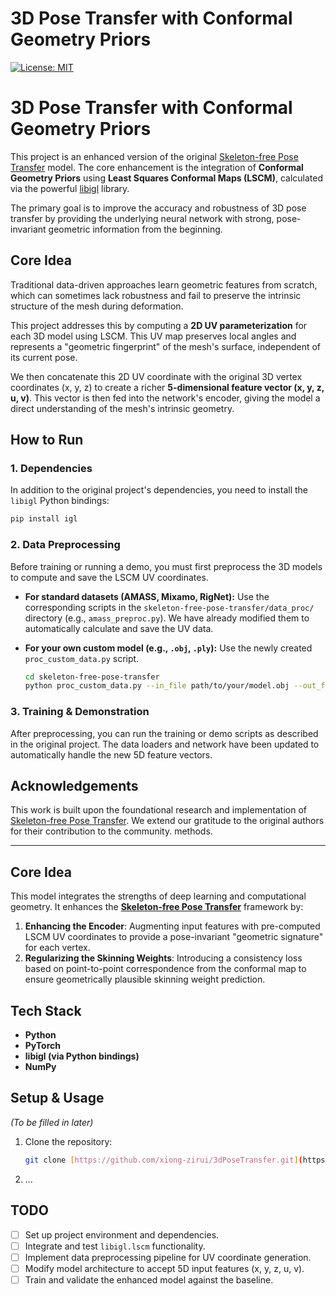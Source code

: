 # 3D Pose Transfer with Conformal Geometry Priors

[![License: MIT](https://img.shields.io/badge/License-MIT-yellow.svg)](https://opensource.org/licenses/MIT)

# 3D Pose Transfer with Conformal Geometry Priors

This project is an enhanced version of the original [Skeleton-free Pose Transfer](https://github.com/zycliao/skeleton-free-pose-transfer) model. The core enhancement is the integration of **Conformal Geometry Priors** using **Least Squares Conformal Maps (LSCM)**, calculated via the powerful [libigl](https://github.com/libigl/libigl) library.

The primary goal is to improve the accuracy and robustness of 3D pose transfer by providing the underlying neural network with strong, pose-invariant geometric information from the beginning.

## Core Idea

Traditional data-driven approaches learn geometric features from scratch, which can sometimes lack robustness and fail to preserve the intrinsic structure of the mesh during deformation.

This project addresses this by computing a **2D UV parameterization** for each 3D model using LSCM. This UV map preserves local angles and represents a "geometric fingerprint" of the mesh's surface, independent of its current pose.

We then concatenate this 2D UV coordinate with the original 3D vertex coordinates (x, y, z) to create a richer **5-dimensional feature vector (x, y, z, u, v)**. This vector is then fed into the network's encoder, giving the model a direct understanding of the mesh's intrinsic geometry.

## How to Run

### 1. Dependencies

In addition to the original project's dependencies, you need to install the `libigl` Python bindings:

```bash
pip install igl
```

### 2. Data Preprocessing

Before training or running a demo, you must first preprocess the 3D models to compute and save the LSCM UV coordinates.

- **For standard datasets (AMASS, Mixamo, RigNet):**
  Use the corresponding scripts in the `skeleton-free-pose-transfer/data_proc/` directory (e.g., `amass_preproc.py`). We have already modified them to automatically calculate and save the UV data.

- **For your own custom model (e.g., `.obj`, `.ply`):**
  Use the newly created `proc_custom_data.py` script.

  ```bash
  cd skeleton-free-pose-transfer
  python proc_custom_data.py --in_file path/to/your/model.obj --out_file path/to/your/preprocessed_data.npz
  ```

### 3. Training & Demonstration

After preprocessing, you can run the training or demo scripts as described in the original project. The data loaders and network have been updated to automatically handle the new 5D feature vectors.

## Acknowledgements

This work is built upon the foundational research and implementation of [Skeleton-free Pose Transfer](https://github.com/zycliao/skeleton-free-pose-transfer). We extend our gratitude to the original authors for their contribution to the community.
 methods.

---

## Core Idea
This model integrates the strengths of deep learning and computational geometry. It enhances the **[Skeleton-free Pose Transfer](https://github.com/zycliao/skeleton-free-pose-transfer/)** framework by:
1.  **Enhancing the Encoder**: Augmenting input features with pre-computed LSCM UV coordinates to provide a pose-invariant "geometric signature" for each vertex.
2.  **Regularizing the Skinning Weights**: Introducing a consistency loss based on point-to-point correspondence from the conformal map to ensure geometrically plausible skinning weight prediction.

## Tech Stack
* **Python**
* **PyTorch**
* **libigl (via Python bindings)**
* **NumPy**

## Setup & Usage
*(To be filled in later)*

1.  Clone the repository:
    ```bash
    git clone [https://github.com/xiong-zirui/3dPoseTransfer.git](https://github.com/xiong-zirui/3dPoseTransfer.git)
    ```
2.  ...

## TODO
- [ ] Set up project environment and dependencies.
- [ ] Integrate and test `libigl.lscm` functionality.
- [ ] Implement data preprocessing pipeline for UV coordinate generation.
- [ ] Modify model architecture to accept 5D input features (x, y, z, u, v).
- [ ] Train and validate the enhanced model against the baseline.